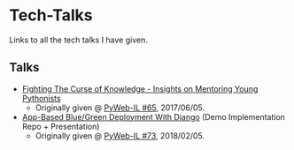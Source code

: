 # Tech-Talks
Links to all the tech talks I have given.

## Talks
- [Fighting The Curse of Knowledge - Insights on Mentoring Young Pythonists](http://slides.com/yotammanor/fighting-the-curse-of-knowledge)
  - Originally given @ [PyWeb-IL #65](https://www.meetup.com/PyWeb-IL/events/239963272/), 2017/06/05.
- [App-Based Blue/Green Deployment With Django](https://github.com/yotammanor/bluegreenbooks) (Demo Implementation Repo + Presentation)
  - Originally given @ [PyWeb-IL #73](https://www.meetup.com/PyWeb-IL/events/246639354/), 2018/02/05. 

